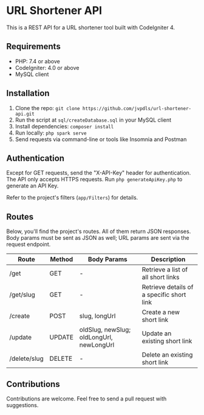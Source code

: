 # URL Shortener API

This is a REST API for a URL shortener tool built with CodeIgniter 4.

## Requirements

- PHP: 7.4 or above
- CodeIgniter: 4.0 or above
- MySQL client

## Installation

1.  Clone the repo: `git clone https://github.com/jvpdls/url-shortener-api.git`
2.  Run the script at `sql/createDatabase.sql` in your MySQL client
3.  Install dependencies: `composer install`
4.  Run locally: `php spark serve`
5.  Send requests via command-line or tools like Insomnia and Postman

## Authentication

Except for GET requests, send the "X-API-Key" header for authentication. The API only accepts HTTPS requests. Run `php generateApiKey.php` to generate an API Key.

Refer to the project's filters (`app/Filters`) for details.

## Routes

Below, you'll find the project's routes. All of them return JSON responses. Body params must be sent as JSON as well; URL params are sent via the request endpoint.

| Route        | Method | Body Params                              | Description                               |
| ------------ | ------ | ---------------------------------------- | ----------------------------------------- |
| /get         | GET    | -                                        | Retrieve a list of all short links        |
| /get/slug    | GET    | -                                        | Retrieve details of a specific short link |
| /create      | POST   | slug, longUrl                            | Create a new short link                   |
| /update      | UPDATE | oldSlug, newSlug; oldLongUrl, newLongUrl | Update an existing short link             |
| /delete/slug | DELETE | -                                        | Delete an existing short link             |

## Contributions

Contributions are welcome. Feel free to send a pull request with suggestions.
